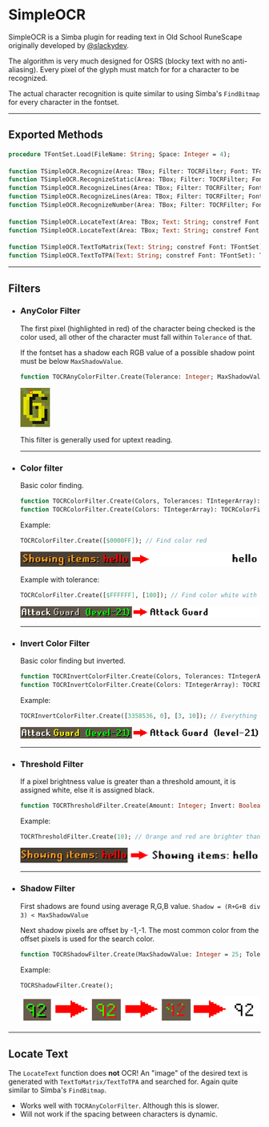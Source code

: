 # SimpleOCR

SimpleOCR is a Simba plugin for reading text in Old School RuneScape originally developed by [@slackydev](https://github.com/slackydev/SimpleOCR).

The algorithm is very much designed for OSRS (blocky text with no anti-aliasing). Every pixel of the glyph must match for for a character to be recognized. 

The actual character recognition is quite similar to using Simba's `FindBitmap` for every character in the fontset.

----

## Exported Methods

```pascal
procedure TFontSet.Load(FileName: String; Space: Integer = 4);

function TSimpleOCR.Recognize(Area: TBox; Filter: TOCRFilter; Font: TFontSet): String;
function TSimpleOCR.RecognizeStatic(Area: TBox; Filter: TOCRFilter; Font: TFontSet; MaxWalk: Integer = 20): String;
function TSimpleOCR.RecognizeLines(Area: TBox; Filter: TOCRFilter; Font: TFontSet; out TextBounds: TBoxArray): TStringArray; overload;
function TSimpleOCR.RecognizeLines(Area: TBox; Filter: TOCRFilter; Font: TFontSet): TStringArray; overload;
function TSimpleOCR.RecognizeNumber(Area: TBox; Filter: TOCRFilter; Font: TFontSet): Int64;

function TSimpleOCR.LocateText(Area: TBox; Text: String; constref Font: TFontSet; Filter: TOCRFilter; out Bounds: TBox): Single; overload;
function TSimpleOCR.LocateText(Area: TBox; Text: String; constref Font: TFontSet; Filter: TOCRFilter; MinMatch: Single): Boolean; overload;

function TSimpleOCR.TextToMatrix(Text: String; constref Font: TFontSet): TIntegerMatrix;
function TSimpleOCR.TextToTPA(Text: String; constref Font: TFontSet): TPointArray; 
```

----

## Filters

- ### AnyColor Filter

  The first pixel (highlighted in red) of the character being checked is the color used, all other of the character must fall within `Tolerance` of that.
  
  If the fontset has a shadow each RGB value of a possible shadow point must be below `MaxShadowValue`.
  ```pascal
  function TOCRAnyColorFilter.Create(Tolerance: Integer; MaxShadowValue: Integer): TOCRAnyColorFilter; static;
  ```
  ![Example](images/anycolor.png)
  
  This filter is generally used for uptext reading.

   ---

- ### Color filter

  Basic color finding. 
  ```pascal
  function TOCRColorFilter.Create(Colors, Tolerances: TIntegerArray): TOCRColorFilter; static;
  function TOCRColorFilter.Create(Colors: TIntegerArray): TOCRColorFilter; static; overload;
  ```
  Example:
  ```pascal
  TOCRColorFilter.Create([$0000FF]); // Find color red
  ```
  ![Example](images/filter_color_200.png)
  
  Example with tolerance:
  ```pascal
  TOCRColorFilter.Create([$FFFFFF], [100]); // Find color white with 100 tolerance
  ```
  ![Example](images/filter_colortolerance_200.png)

  ---

- ### Invert Color Filter

  Basic color finding but inverted.
  ```pascal
  function TOCRInvertColorFilter.Create(Colors, Tolerances: TIntegerArray): TOCRInvertColorFilter; static; overload;
  function TOCRInvertColorFilter.Create(Colors: TIntegerArray): TOCRInvertColorFilter; static; overload;
  ```
  Example:
  ```pascal
  TOCRInvertColorFilter.Create([3358536, 0], [3, 10]); // Everything but brown and black (text shadow)
  ```
  ![Example](images/filter_invertcolor_200.png)

  ---

- ### Threshold Filter

  If a pixel brightness value is greater than a threshold amount, it is assigned white, else it is assigned black.
  ```pascal
  function TOCRThresholdFilter.Create(Amount: Integer; Invert: Boolean = False): TOCRThresholdFilter; static;
  ```
  Example:
  ```pascal
  TOCRThresholdFilter.Create(10); // Orange and red are brighter than the brown background
  ```
  ![Example](images/filter_threshold_200.png)

  ---

- ### Shadow Filter

  First shadows are found using average R,G,B value. `Shadow = (R+G+B div 3) < MaxShadowValue`

  Next shadow pixels are offset by -1,-1. The most common color from the offset pixels is used for the search color.
  ```pascal
  function TOCRShadowFilter.Create(MaxShadowValue: Integer = 25; Tolerance: Integer = 5): TOCRShadowFilter; static; 
  ```
  Example:
  ```pascal
  TOCRShadowFilter.Create();
  ```
  ![Example](images/filter_shadow_400.png)
  
----

## Locate Text

The `LocateText` function does **not** OCR! An "image" of the desired text is generated with `TextToMatrix/TextToTPA` and searched for. Again quite similar to Simba's `FindBitmap`.
- Works well with `TOCRAnyColorFilter`. Although this is slower.
- Will not work if the spacing between characters is dynamic.
